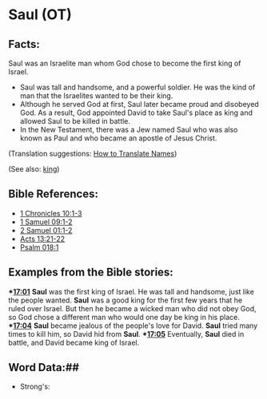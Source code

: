 # Saul (OT) #

## Facts: ##

Saul was an Israelite man whom God chose to become the first king of Israel.

* Saul was tall and handsome, and a powerful soldier. He was the kind of man that the Israelites wanted to be their king.
* Although he served God at first, Saul later became proud and disobeyed God. As a result, God appointed David to take Saul's place as king and allowed Saul to be killed in battle.
* In the New Testament, there was a Jew named Saul who was also known as Paul and who became an apostle of Jesus Christ.

(Translation suggestions: [How to Translate Names](rc://en/ta/man/translate/translate-names))

(See also: [king](../other/king.md))

## Bible References: ##

* [1 Chronicles 10:1-3](rc://en/tn/help/1ch/10/01)
* [1 Samuel 09:1-2](rc://en/tn/help/1sa/09/01)
* [2 Samuel 01:1-2](rc://en/tn/help/2sa/01/01)
* [Acts 13:21-22](rc://en/tn/help/act/13/21)
* [Psalm 018:1](rc://en/tn/help/psa/018/001)

## Examples from the Bible stories: ##

  __*[17:01](rc://en/tn/help/obs/17/01)__ __Saul__ was the first king of Israel. He was tall and handsome, just like the people wanted. __Saul__ was a good king for the first few years that he ruled over Israel. But then he became a wicked man who did not obey God, so God chose a different man who would one day be king in his place.
  __*[17:04](rc://en/tn/help/obs/17/04)__ __Saul__ became jealous of the people's love for David. __Saul__ tried many times to kill him, so David hid from __Saul__. 
  __*[17:05](rc://en/tn/help/obs/17/05)__ Eventually, __Saul__ died in battle, and David became king of Israel.

## Word Data:##

* Strong's: 

